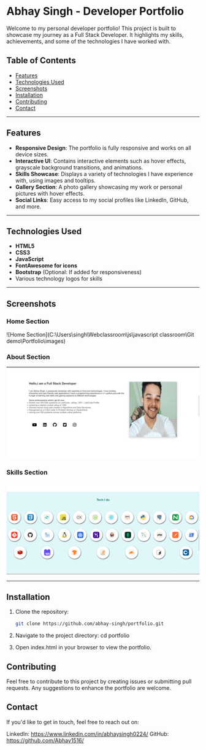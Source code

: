 # Abhay Singh - Developer Portfolio

Welcome to my personal developer portfolio! This project is built to showcase my journey as a Full Stack Developer. It highlights my skills, achievements, and some of the technologies I have worked with.

## Table of Contents
- [Features](#features)
- [Technologies Used](#technologies-used)
- [Screenshots](#screenshots)
- [Installation](#installation)
- [Contributing](#contributing)
- [Contact](#contact)

---

## Features
- **Responsive Design**: The portfolio is fully responsive and works on all device sizes.
- **Interactive UI**: Contains interactive elements such as hover effects, grayscale background transitions, and animations.
- **Skills Showcase**: Displays a variety of technologies I have experience with, using images and tooltips.
- **Gallery Section**: A photo gallery showcasing my work or personal pictures with hover effects.
- **Social Links**: Easy access to my social profiles like LinkedIn, GitHub, and more.

---

## Technologies Used
- **HTML5**
- **CSS3**
- **JavaScript**
- **FontAwesome for icons**
- **Bootstrap** (Optional: If added for responsiveness)
- Various technology logos for skills

---

## Screenshots

### Home Section
![Home Section](C:\Users\singh\Webclassroom\js\javascript classroom\Git demo\Portfolio\images)

### About Section
![About Section](images/Aboutpage.png)

### Skills Section
![Skills Section](images/skills.png)

---

## Installation
1. Clone the repository:
   ```bash
   git clone https://github.com/abhay-singh/portfolio.git

2. Navigate to the project directory:
   cd portfolio

3. Open index.html in your browser to view the portfolio.

## Contributing
Feel free to contribute to this project by creating issues or submitting pull requests. Any suggestions to enhance the portfolio are welcome.

## Contact
If you'd like to get in touch, feel free to reach out on:

LinkedIn: https://www.linkedin.com/in/abhaysingh0224/
GitHub: https://github.com/Abhay1516/